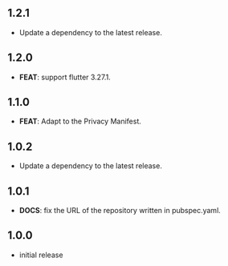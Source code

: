 ## 1.2.1

 - Update a dependency to the latest release.

## 1.2.0

 - **FEAT**: support flutter 3.27.1.

## 1.1.0

 - **FEAT**: Adapt to the Privacy Manifest.

## 1.0.2

 - Update a dependency to the latest release.

## 1.0.1

 - **DOCS**: fix the URL of the repository written in pubspec.yaml.

## 1.0.0

- initial release